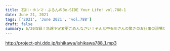 ```yaml
---
title: 石川・ホンマ・ぶるんのBe-SIDE Your Life! vol.788-1
date: June 21, 2021
tags: ['2021', 'June 2021', 'vol.788']
draft: false
summary: 6/20収録！急遽予定変更ごめんなさい！そんな中石川さんの驚きのお仕事の現場が･･･
---
```


http://project-phi.ddo.jp/ishikawa/ishikawa788_1.mp3